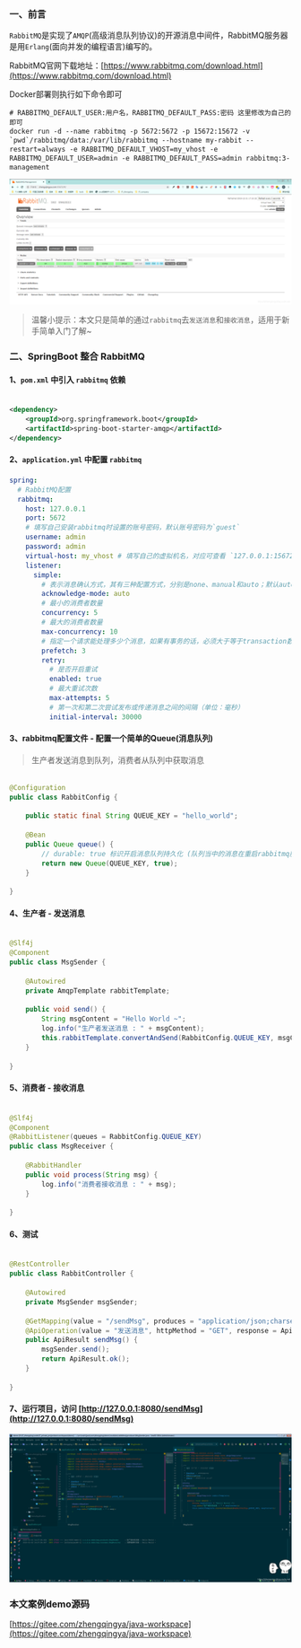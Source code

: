 ﻿### 一、前言

`RabbitMQ`是实现了`AMQP`(高级消息队列协议)的开源消息中间件，RabbitMQ服务器是用`Erlang`(面向并发的编程语言)编写的。

RabbitMQ官网下载地址：[https://www.rabbitmq.com/download.html](https://www.rabbitmq.com/download.html)

Docker部署则执行如下命令即可

```shell
# RABBITMQ_DEFAULT_USER:用户名，RABBITMQ_DEFAULT_PASS:密码 这里修改为自己的即可
docker run -d --name rabbitmq -p 5672:5672 -p 15672:15672 -v `pwd`/rabbitmq/data:/var/lib/rabbitmq --hostname my-rabbit --restart=always -e RABBITMQ_DEFAULT_VHOST=my_vhost -e RABBITMQ_DEFAULT_USER=admin -e RABBITMQ_DEFAULT_PASS=admin rabbitmq:3-management
```

![](images/rabbitmq-springboot-01.png)
> 温馨小提示：本文只是简单的通过`rabbitmq`去`发送消息`和`接收消息`，适用于新手简单入门了解~

### 二、SpringBoot 整合 RabbitMQ

#### 1、`pom.xml` 中引入 `rabbitmq` 依赖

```xml

<dependency>
    <groupId>org.springframework.boot</groupId>
    <artifactId>spring-boot-starter-amqp</artifactId>
</dependency>
```

#### 2、`application.yml` 中配置 `rabbitmq`

```yml
spring:
  # RabbitMQ配置
  rabbitmq:
    host: 127.0.0.1
    port: 5672
    # 填写自己安装rabbitmq时设置的账号密码，默认账号密码为`guest`
    username: admin
    password: admin
    virtual-host: my_vhost # 填写自己的虚拟机名，对应可查看 `127.0.0.1:15672/#/users` 下Admin中的`Can access virtual hosts`信息
    listener:
      simple:
        # 表示消息确认方式，其有三种配置方式，分别是none、manual和auto；默认auto
        acknowledge-mode: auto
        # 最小的消费者数量
        concurrency: 5
        # 最大的消费者数量
        max-concurrency: 10
        # 指定一个请求能处理多少个消息，如果有事务的话，必须大于等于transaction数量.
        prefetch: 3
        retry:
          # 是否开启重试
          enabled: true
          # 最大重试次数
          max-attempts: 5
          # 第一次和第二次尝试发布或传递消息之间的间隔（单位：毫秒）
          initial-interval: 30000
```

#### 3、rabbitmq配置文件 - 配置一个简单的Queue(消息队列)

> 生产者发送消息到队列，消费者从队列中获取消息

```java

@Configuration
public class RabbitConfig {

    public static final String QUEUE_KEY = "hello_world";

    @Bean
    public Queue queue() {
        // durable: true 标识开启消息队列持久化 (队列当中的消息在重启rabbitmq服务的时候还会存在)
        return new Queue(QUEUE_KEY, true);
    }

}
```

#### 4、生产者 - 发送消息

```java

@Slf4j
@Component
public class MsgSender {

    @Autowired
    private AmqpTemplate rabbitTemplate;

    public void send() {
        String msgContent = "Hello World ~";
        log.info("生产者发送消息 : " + msgContent);
        this.rabbitTemplate.convertAndSend(RabbitConfig.QUEUE_KEY, msgContent);
    }

}
```

#### 5、消费者 - 接收消息

```java

@Slf4j
@Component
@RabbitListener(queues = RabbitConfig.QUEUE_KEY)
public class MsgReceiver {

    @RabbitHandler
    public void process(String msg) {
        log.info("消费者接收消息 : " + msg);
    }

}
```

#### 6、测试

```java

@RestController
public class RabbitController {

    @Autowired
    private MsgSender msgSender;

    @GetMapping(value = "/sendMsg", produces = "application/json;charset=utf-8")
    @ApiOperation(value = "发送消息", httpMethod = "GET", response = ApiResult.class)
    public ApiResult sendMsg() {
        msgSender.send();
        return ApiResult.ok();
    }

}
```

#### 7、运行项目，访问 [http://127.0.0.1:8080/sendMsg](http://127.0.0.1:8080/sendMsg)

![](images/rabbitmq-springboot-02.png)

### 本文案例demo源码

[https://gitee.com/zhengqingya/java-workspace](https://gitee.com/zhengqingya/java-workspace)


